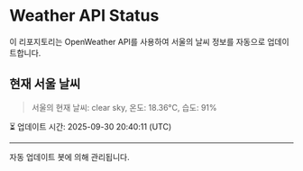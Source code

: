 
# Weather API Status

이 리포지토리는 OpenWeather API를 사용하여 서울의 날씨 정보를 자동으로 업데이트합니다.

## 현재 서울 날씨
> 서울의 현재 날씨: clear sky, 온도: 18.36°C, 습도: 91%

⏳ 업데이트 시간: 2025-09-30 20:40:11 (UTC)

---
자동 업데이트 봇에 의해 관리됩니다.
